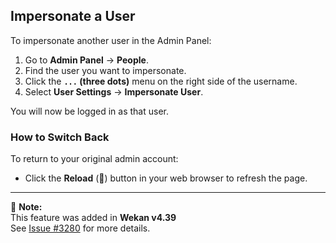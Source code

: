 ## Impersonate a User

To impersonate another user in the Admin Panel:

1. Go to **Admin Panel** → **People**.
2. Find the user you want to impersonate.
3. Click the **`...` (three dots)** menu on the right side of the username.
4. Select **User Settings** → **Impersonate User**.

You will now be logged in as that user.

### How to Switch Back
To return to your original admin account:

- Click the **Reload** (🔄) button in your web browser to refresh the page.

---

📝 **Note:**  
This feature was added in **Wekan v4.39**  
See [Issue #3280](https://github.com/wekan/wekan/issues/3280) for more details.

